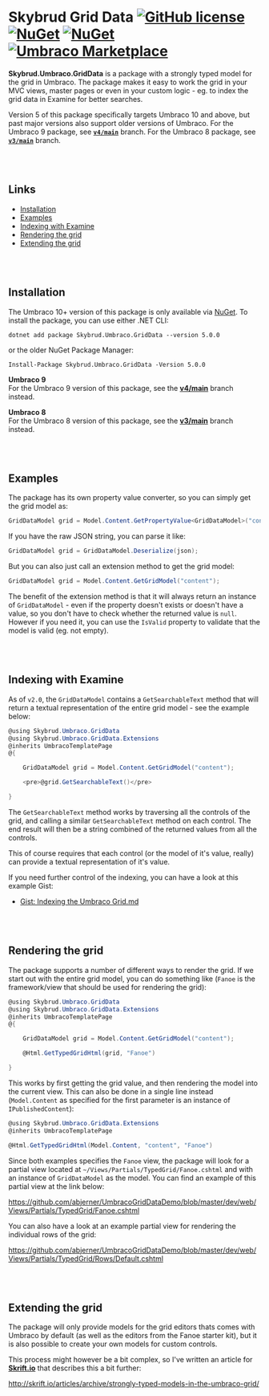 # Skybrud Grid Data [![GitHub license](https://img.shields.io/badge/license-MIT-blue.svg)](LICENSE.md) [![NuGet](https://img.shields.io/nuget/vpre/Skybrud.Umbraco.GridData.svg)](https://www.nuget.org/packages/Skybrud.Umbraco.GridData) [![NuGet](https://img.shields.io/nuget/dt/Skybrud.Umbraco.GridData.svg)](https://www.nuget.org/packages/Skybrud.Umbraco.GridData) [![Umbraco Marketplace](https://img.shields.io/badge/umbraco-marketplace-%233544B1)](https://marketplace.umbraco.com/package/skybrud.umbraco.griddata)

**Skybrud.Umbraco.GridData** is a package with a strongly typed model for the grid in Umbraco. The package makes it easy to work the grid in your MVC views, master pages or even in your custom logic - eg. to index the grid data in Examine for better searches.

Version 5 of this package specifically targets Umbraco 10 and above, but past major versions also support older versions of Umbraco. For the Umbraco 9 package, see <a href="https://github.com/skybrud/Skybrud.Umbraco.GridData/tree/v4/main"><code><strong>v4/main</strong></code></a> branch. For the Umbraco 8 package, see <a href="https://github.com/skybrud/Skybrud.Umbraco.GridData/tree/v3/main"><code><strong>v3/main</strong></code></a> branch.





<br /><br />

## Links

- <a href="#installation">Installation</a>
- <a href="#examples">Examples</a>
- <a href="#indexing-with-examine">Indexing with Examine</a>
- <a href="#rendering-the-grid">Rendering the grid</a>
- <a href="#extending-the-grid">Extending the grid</a>




<br /><br />
## Installation

The Umbraco 10+ version of this package is only available via <a href="https://www.nuget.org/packages/Skybrud.Umbraco.GridData" target="_blank">NuGet</a>. To install the package, you can use either .NET CLI:

```
dotnet add package Skybrud.Umbraco.GridData --version 5.0.0
```

or the older NuGet Package Manager:

```
Install-Package Skybrud.Umbraco.GridData -Version 5.0.0
```

**Umbraco 9**  
For the Umbraco 9 version of this package, see the [**v4/main**](https://github.com/skybrud/Skybrud.Umbraco.GridData/tree/v4/main) branch instead.

**Umbraco 8**  
For the Umbraco 8 version of this package, see the [**v3/main**](https://github.com/skybrud/Skybrud.Umbraco.GridData/tree/v3/main) branch instead.





<br /><br />

## Examples

The package has its own property value converter, so you can simply get the grid model as:

```C#
GridDataModel grid = Model.Content.GetPropertyValue<GridDataModel>("content");
```

If you have the raw JSON string, you can parse it like:

```C#
GridDataModel grid = GridDataModel.Deserialize(json);
```

But you can also just call an extension method to get the grid model:

```C#
GridDataModel grid = Model.Content.GetGridModel("content");
```

The benefit of the extension method is that it will always return an instance of `GridDataModel` - even if the property doesn't exists or doesn't have a value, so you don't have to check whether the returned value is `null`. However if you need it, you can use the `IsValid` property to validate that the model is valid (eg. not empty).





<br /><br />

## Indexing with Examine

As of `v2.0`, the `GridDataModel` contains a `GetSearchableText` method that will return a textual representation of the entire grid model - see the example below:

```C#
@using Skybrud.Umbraco.GridData
@using Skybrud.Umbraco.GridData.Extensions
@inherits UmbracoTemplatePage
@{

    GridDataModel grid = Model.Content.GetGridModel("content");

    <pre>@grid.GetSearchableText()</pre>

}
```

The `GetSearchableText` method works by traversing all the controls of the grid, and calling a similar `GetSearchableText` method on each control. The end result will then be a string combined of the returned values from all the controls.

This of course requires that each control (or the model of it's value, really) can provide a textual representation of it's value.

If you need further control of the indexing, you can have a look at this example Gist:

* [Gist: Indexing the Umbraco Grid.md](https://gist.github.com/abjerner/bdd89e0788d274ec5a33)





<br /><br />

## Rendering the grid

The package supports a number of different ways to render the grid. If we start out with the entire grid model, you can do something like (`Fanoe` is the framework/view that should be used for rendering the grid):

```C#
@using Skybrud.Umbraco.GridData
@using Skybrud.Umbraco.GridData.Extensions
@inherits UmbracoTemplatePage
@{

    GridDataModel grid = Model.Content.GetGridModel("content");

    @Html.GetTypedGridHtml(grid, "Fanoe")

}
```

This works by first getting the grid value, and then rendering the model into the current view. This can also be done in a single line instead (`Model.Content` as specified for the first parameter is an instance of `IPublishedContent`):

```C#
@using Skybrud.Umbraco.GridData.Extensions
@inherits UmbracoTemplatePage

@Html.GetTypedGridHtml(Model.Content, "content", "Fanoe")
```

Since both examples specifies the `Fanoe` view, the package will look for a partial view located at `~/Views/Partials/TypedGrid/Fanoe.cshtml` and with an instance of `GridDataModel` as the model. You can find an example of this partial view at the link below:

https://github.com/abjerner/UmbracoGridDataDemo/blob/master/dev/web/Views/Partials/TypedGrid/Fanoe.cshtml

You can also have a look at an example partial view for rendering the individual rows of the grid:

https://github.com/abjerner/UmbracoGridDataDemo/blob/master/dev/web/Views/Partials/TypedGrid/Rows/Default.cshtml





<br /><br />

## Extending the grid

The package will only provide models for the grid editors thats comes with Umbraco by default (as well as the editors from the Fanoe starter kit), but it is also possible to create your own models for custom controls.

This process might however be a bit complex, so I've written an article for [**Skrift.io**](http://skrift.io/) that describes this a bit further:

http://skrift.io/articles/archive/strongly-typed-models-in-the-umbraco-grid/
